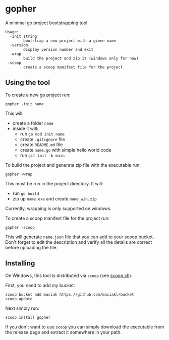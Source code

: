 # gopher

A minimal go project bootstrapping tool

    Usage:
      -init string
            bootstrap a new project with a given name
      -version
            display version number and exit
      -wrap
            build the project and zip it (windows only for now)
     -scoop
            create a scoop manifest file for the project

## Using the tool

To create a new go project run:

    gopher -init name

This will:

- create a folder `name`
- inside it will:
  - run `go mod init name`
  - create `.gitignore` file
  - create `README.md` file
  - create `name.go` with simple hello world code
  - run `git init -b main`
 
To build the project and generate zip file with the executable run:

    gopher -wrap

This must be run in the project directory. It will:

- run `go build`
- zip up `name.exe` and create `name_win.zip`

Currently, wrapping is only supported on windows.

To create a scoop manifest file for the project run:

    gopher -scoop

This will generate `name.json` file that you can add to your scoop bucket. Don't forget to edit the description and verify all the details are correct before uploading the file.
 

## Installing

 On Windows, this tool is distributed via `scoop` (see [scoop.sh](https://scoop.sh)).

 First, you need to add my bucket:

    scoop bucket add maciak https://github.com/maciakl/bucket
    scoop update

 Next simply run:
 
    scoop install gopher

If you don't want to use `scoop` you can simply download the executable from the release page and extract it somewhere in your path.
